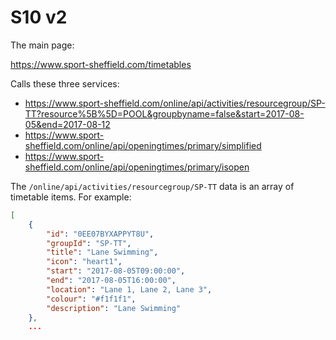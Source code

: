 # S10 v2

The main page:

https://www.sport-sheffield.com/timetables

Calls these three services:

- https://www.sport-sheffield.com/online/api/activities/resourcegroup/SP-TT?resource%5B%5D=POOL&groupbyname=false&start=2017-08-05&end=2017-08-12
- https://www.sport-sheffield.com/online/api/openingtimes/primary/simplified
- https://www.sport-sheffield.com/online/api/openingtimes/primary/isopen

The `/online/api/activities/resourcegroup/SP-TT` data is an array of timetable items. For example:

```json
[
    {
        "id": "0EE07BYXAPPYT8U",
        "groupId": "SP-TT",
        "title": "Lane Swimming",
        "icon": "heart1",
        "start": "2017-08-05T09:00:00",
        "end": "2017-08-05T16:00:00",
        "location": "Lane 1, Lane 2, Lane 3",
        "colour": "#f1f1f1",
        "description": "Lane Swimming"
    },
    ...
```
